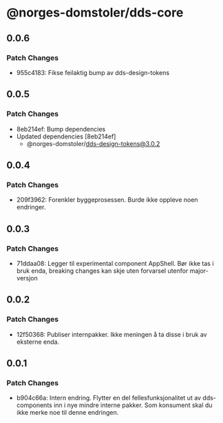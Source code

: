 # @norges-domstoler/dds-core

## 0.0.6

### Patch Changes

- 955c4183: Fikse feilaktig bump av dds-design-tokens

## 0.0.5

### Patch Changes

- 8eb214ef: Bump dependencies
- Updated dependencies [8eb214ef]
  - @norges-domstoler/dds-design-tokens@3.0.2

## 0.0.4

### Patch Changes

- 209f3962: Forenkler byggeprosessen. Burde ikke oppleve noen endringer.

## 0.0.3

### Patch Changes

- 71ddaa08: Legger til experimental component AppShell. Bør ikke tas i bruk enda, breaking changes kan skje uten forvarsel utenfor major-versjon

## 0.0.2

### Patch Changes

- 12f50368: Publiser internpakker. Ikke meningen å ta disse i bruk av eksterne enda.

## 0.0.1

### Patch Changes

- b904c66a: Intern endring.
  Flytter en del fellesfunksjonalitet ut av dds-components inn i nye mindre interne pakker.
  Som konsument skal du ikke merke noe til denne endringen.
